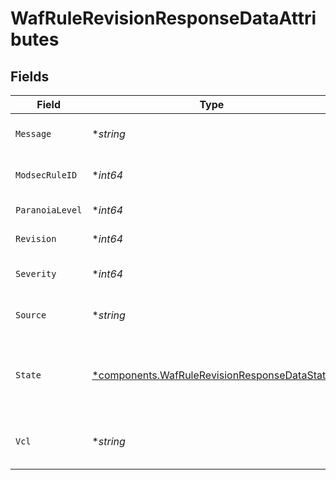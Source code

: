 # WafRuleRevisionResponseDataAttributes


## Fields

| Field                                                                                                       | Type                                                                                                        | Required                                                                                                    | Description                                                                                                 | Example                                                                                                     |
| ----------------------------------------------------------------------------------------------------------- | ----------------------------------------------------------------------------------------------------------- | ----------------------------------------------------------------------------------------------------------- | ----------------------------------------------------------------------------------------------------------- | ----------------------------------------------------------------------------------------------------------- |
| `Message`                                                                                                   | **string*                                                                                                   | :heavy_minus_sign:                                                                                          | Message metadata for the rule.                                                                              |                                                                                                             |
| `ModsecRuleID`                                                                                              | **int64*                                                                                                    | :heavy_minus_sign:                                                                                          | Corresponding ModSecurity rule ID.                                                                          |                                                                                                             |
| `ParanoiaLevel`                                                                                             | **int64*                                                                                                    | :heavy_minus_sign:                                                                                          | Paranoia level for the rule.                                                                                |                                                                                                             |
| `Revision`                                                                                                  | **int64*                                                                                                    | :heavy_minus_sign:                                                                                          | Revision number.                                                                                            | 2                                                                                                           |
| `Severity`                                                                                                  | **int64*                                                                                                    | :heavy_minus_sign:                                                                                          | Severity metadata for the rule.                                                                             |                                                                                                             |
| `Source`                                                                                                    | **string*                                                                                                   | :heavy_minus_sign:                                                                                          | The ModSecurity rule logic.                                                                                 |                                                                                                             |
| `State`                                                                                                     | [*components.WafRuleRevisionResponseDataState](../../models/components/wafrulerevisionresponsedatastate.md) | :heavy_minus_sign:                                                                                          | The state, indicating if the revision is the most recent version of the rule.                               |                                                                                                             |
| `Vcl`                                                                                                       | **string*                                                                                                   | :heavy_minus_sign:                                                                                          | The VCL representation of the rule logic.                                                                   |                                                                                                             |